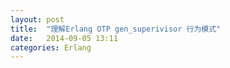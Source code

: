 ```yaml
---
layout: post
title:  "理解Erlang OTP gen_superivisor 行为模式"
date:   2014-09-05 13:11
categories: Erlang
---
```

